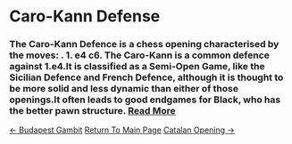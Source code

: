 # Caro-Kann Defense

### The Caro-Kann Defence is a chess opening characterised by the moves: . 1. e4 c6. The Caro-Kann is a common defence against 1.e4.It is classified as a Semi-Open Game, like the Sicilian Defence and French Defence, although it is thought to be more solid and less dynamic than either of those openings.It often leads to good endgames for Black, who has the better pawn structure.  [Read More](https://en.wikipedia.org/wiki/Caro–Kann_Defence)

[<- Budapest Gambit](BudapestGambit.md)   [Return To Main Page](index.md)   [Catalan Opening ->](CatalanOpening.md)
